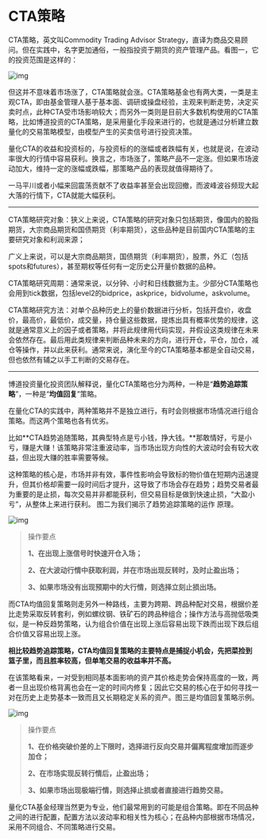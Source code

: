 # CTA策略

CTA策略，英文叫Commodity Trading Advisor Strategy，直译为商品交易顾问。但在实践中，名字更加通俗，一般指投资于期货的资产管理产品。看图一，它的投资范围是这样的：

![img](http://img.mp.itc.cn/upload/20161111/704793fd6c8b403790d2fdfd3b30a5d6.png)

但这并不意味着市场涨了，CTA策略就会涨。CTA策略基金也有两大类，一类是主观CTA，即由基金管理人基于基本面、调研或操盘经验，主观来判断走势，决定买卖时点，此种CTA受市场影响较大；而另外一类则是目前大多数机构使用的CTA策略，比如博道投资的CTA策略，是采用量化手段来进行的，也就是通过分析建立数量化的交易策略模型，由模型产生的买卖信号进行投资决策。

量化CTA的收益和投资标的，与投资标的的涨幅或者跌幅有关，也就是说，在波动率很大的行情中容易获利。换言之，市场涨了，策略产品不一定涨。但如果市场波动加大，维持一定的涨幅或跌幅，那策略产品的表现就值得期待了。

一马平川或者小幅来回震荡贡献不了收益率甚至会出现回撤，而波峰波谷频现大起大落的行情下，CTA就能大幅获利。

------

CTA策略研究对象：狭义上来说，CTA策略的研究对象只包括期货，像国内的股指期货，大宗商品期货和国债期货（利率期货），这些品种是目前国内CTA策略的主要研究对象和利润来源；

广义上来说，可以是大宗商品期货，国债期货（利率期货），股票，外汇（包括spots和futures），甚至期权等任何有一定历史公开量价数据的品种。

CTA策略研究周期：通常来说，以分钟、小时和日线数据为主。少部分CTA策略也会用到tick数据，包括level2的bidprice，askprice，bidvolume，askvolume。

CTA策略研究方法：对单个品种历史上的量价数据进行分析，包括开盘价，收盘价，最高价，最低价，成交量，持仓量这些数据，提炼出具有概率优势的规律，这就是通常意义上的因子或者策略，并将此规律用代码实现，并假设这类规律在未来会依然存在。最后用此类规律来判断品种未来的方向，进行开仓，平仓，加仓，减仓等操作，并以此来获利。通常来说，演化至今的CTA策略基本都是全自动交易，但也依然有辅之以手工判断的交易存在。

------



博道投资量化投资团队解释说，量化CTA策略也分为两种，一种是“**趋势追踪策略**”，一种是“**均值回复**”策略。

在量化CTA的实践中，两种策略并不是独立进行，有时会则根据市场情况进行组合策略。而这两个策略也各有优劣。

比如**CTA趋势追随策略，其典型特点是亏小钱，挣大钱。**那敢情好，亏是小亏，赚是大赚！该策略非常注重波动率，当市场出现方向性的大波动时会有较大收益，但出现大赚的胜率需要等候。

这种策略的核心是，市场并非有效，事件性影响会导致标的物价值在短期内迅速提升，但其价格却需要一段时间后才提升，这导致了市场会存在趋势；趋势交易者最为重要的是止损，每次交易并非都能获利，但交易目标是做到快速止损，“大盈小亏”，从整体上来进行获利。 图二为我们揭示了趋势追踪策略的运作 原理。

![img](http://img.mp.itc.cn/upload/20161111/c523a28d9b4243bb99d65326a10209fa_th.png)

> 操作要点
>
> **1、在出现上涨信号时快速开仓入场；**
>
> **2、在大波动行情中获取利润，并在市场出现反转时，及时止盈出场；**
>
> **3、如果市场没有出现预期中的大行情，则选择立刻止损出场。**

而CTA均值回复策略则走另外一种路线，主要为跨期、跨品种配对交易，根据价差比走势采取反转套利，例如螺纹钢、铁矿石的跨品种组合；操作方法与高抛低吸类似，是一种反趋势策略，认为组合价值在出现上涨后容易出现下跌而出现下跌后组合价值又容易出现上涨。

**相比较趋势追踪策略，CTA均值回复策略的主要特点是捕捉小机会，先把菜捡到篮子里，而且胜率较高，但单笔交易的收益率并不高。**

在该策略看来，一对受到相同基本面影响的资产其价格走势会保持高度的一致，两者一旦出现价格背离也会在一定的时间内修复；因此它交易的核心在于如何寻找一对在历史上走势基本一致而且又长期稳定关系的资产。图三是均值回复策略示例。

![img](http://img.mp.itc.cn/upload/20161111/9892054ba5e641f891ddf2971735be60_th.png)

> 操作要点
>
> **1、在价格突破价差的上下限时，选择进行反向交易并偏离程度增加而逐步加仓；**
>
> **2、在市场实现反转行情后，止盈出场；**
>
> **3、如果市场出现极端行情，则选择止损或者直接进行趋势交易。**

量化CTA基金经理当然更为专业，他们最常用到的可能是组合策略。即在不同品种之间的进行配置，配置方法以波动率和相关性为核心；在品种内部根据市场情况，采用不同组合、不同策略进行交易。























